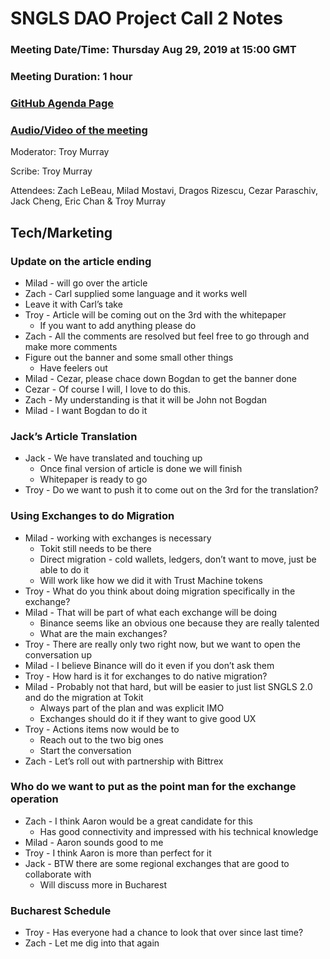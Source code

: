 # SNGLS DAO Project Call 2 Notes

### Meeting Date/Time: Thursday Aug 29, 2019 at 15:00 GMT
### Meeting Duration: 1 hour
### [GitHub Agenda Page](https://github.com/SingularDTV/snglsdao-pm/issues/6)
### [Audio/Video of the meeting](https://content.breaker.io/?type=channels&id=63ef6fdea9ed583075b974b4576fb07419b8a4cc8b096d12d60ea57d6891b11e)

Moderator: Troy Murray

Scribe: Troy Murray

Attendees: Zach LeBeau, Milad Mostavi, Dragos Rizescu, Cezar Paraschiv, Jack Cheng, Eric Chan & Troy Murray

## Tech/Marketing

### Update on the article ending
- Milad - will go over the article
- Zach - Carl supplied some language and it works well
- Leave it with Carl’s take
- Troy - Article will be coming out on the 3rd with the whitepaper
   - If you want to add anything please do
- Zach - All the comments are resolved but feel free to go through and make more comments
- Figure out the banner and some small other things
    - Have feelers out
- Milad - Cezar, please chace down Bogdan to get the banner done
- Cezar - Of course I will, I love to do this.
- Zach - My understanding is that it will be John not Bogdan
- Milad - I want Bogdan to do it

### Jack’s Article Translation
- Jack - We have translated and touching up
    - Once final version of article is done we will finish
    - Whitepaper is ready to go
- Troy - Do we want to push it to come out on the 3rd for the translation?

### Using Exchanges to do Migration
- Milad - working with exchanges is necessary
    - Tokit still needs to be there
    - Direct migration - cold wallets, ledgers, don’t want to move, just be able to do it
    - Will work like how we did it with Trust Machine tokens
- Troy - What do you think about doing migration specifically in the exchange?
- Milad - That will be part of what each exchange will be doing
    - Binance seems like an obvious one because they are really talented
    - What are the main exchanges?
- Troy - There are really only two right now, but we want to open the conversation up
- Milad - I believe Binance will do it even if you don’t ask them
- Troy - How hard is it for exchanges to do native migration?
- Milad - Probably not that hard, but will be easier to just list SNGLS 2.0 and do the migration at Tokit
    - Always part of the plan and was explicit IMO
    - Exchanges should do it if they want to give good UX
- Troy - Actions items now would be to 
    - Reach out to the two big ones
    - Start the conversation
- Zach - Let’s roll out with partnership with Bittrex

### Who do we want to put as the point man for the exchange operation
- Zach - I think Aaron would be a great candidate for this
    - Has good connectivity and impressed with his technical knowledge
- Milad - Aaron sounds good to me
- Troy - I think Aaron is more than perfect for it
- Jack - BTW there are some regional exchanges that are good to collaborate with
    - Will discuss more in Bucharest

### Bucharest Schedule
- Troy - Has everyone had a chance to look that over since last time?
- Zach - Let me dig into that again
